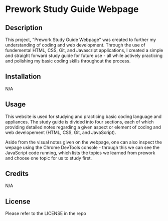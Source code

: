 # Prework Study Guide Webpage

## Description

This project, "Prework Study Guide Webpage" was created to further my understanding of coding and web development. Through the use of fundemental HTML, CSS, Git, and Javascript applications, I created a simple and straight forward study guide for future use - all while actively practicing and polishing my basic coding skills throughout the process.

## Installation

N/A

## Usage

This website is used for studying and practicing basic coding language and appliances. The study guide is divided into four sections, each of which providing detailed notes regarding a given aspect or element of coding and web developement (HTML, CSS, Git, and JavaScript).

Aside from the visual notes given on the webpage, one can also inspect the wepage using the Chrome DevTools console - through this we can see the JavaScript code running, which lists the topics we learned from prework and choose one topic for us to study first.

## Credits

N/A

## License

Please refer to the LICENSE in the repo
